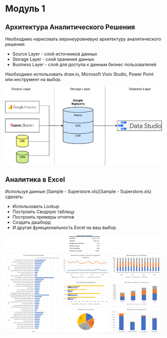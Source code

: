 # Модуль 1
## Архитектура Аналитического Решения
Необходимо нарисовать верхнеуровневую архитектуру аналитического решения:
- Source Layer - слой источников данных
- Storage Layer - слой хранения данных 
- Business Layer - слой для доступа к данным бизнес пользователей

Необходимо использовать draw.io, Microsoft Visio Studio, Power Point или инструмент на выбор. 

![architecture](architecture.png)

## Аналитика в Excel
Используя данные [Sample - Superstore.xls](Sample - Superstore.xls) сделать:
- Использовать Lookup
- Построить Сводную таблицу
- Построить примеры отчетов
- Создать дашборд
- И другая функциональность Excel на ваш выбор.

![](dashboard.png)